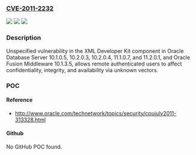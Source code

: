 ### [CVE-2011-2232](https://cve.mitre.org/cgi-bin/cvename.cgi?name=CVE-2011-2232)
![](https://img.shields.io/static/v1?label=Product&message=n%2Fa&color=blue)
![](https://img.shields.io/static/v1?label=Version&message=n%2Fa&color=blue)
![](https://img.shields.io/static/v1?label=Vulnerability&message=n%2Fa&color=brighgreen)

### Description

Unspecified vulnerability in the XML Developer Kit component in Oracle Database Server 10.1.0.5, 10.2.0.3, 10.2.0.4, 11.1.0.7, and 11.2.0.1, and Oracle Fusion Middleware 10.1.3.5, allows remote authenticated users to affect confidentiality, integrity, and availability via unknown vectors.

### POC

#### Reference
- http://www.oracle.com/technetwork/topics/security/cpujuly2011-313328.html

#### Github
No GitHub POC found.

